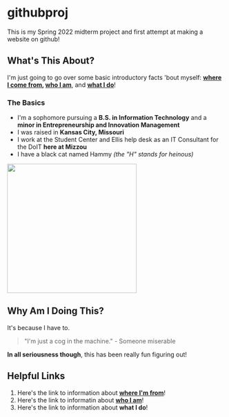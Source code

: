 # githubproj
This is my Spring 2022 midterm project and first attempt at making a website on github!

## What's This About?
I'm just going to go over some basic introductory facts 'bout myself: **[where I come from](https://en.wikipedia.org/wiki/Uterus), [who I am](https://en.wikipedia.org/wiki/Asian_Woman)**, and **[what I do](https://en.wikipedia.org/wiki/Maternal_insult)**!  

### The Basics
* I'm a sophomore pursuing a **B.S. in Information Technology** and a **minor in Entrepreneurship and Innovation Management**
* I was raised in **Kansas City, Missouri**
* I work at the Student Center and Ellis help desk as an IT Consultant for the DoIT **here at Mizzou**
* I have a black cat named Hammy _(the "H" stands for heinous)_  
<img src = "https://user-images.githubusercontent.com/101818635/159079548-b334bdeb-921a-4c82-a231-a41a8c0ff3f9.jpg" width = "300" length = "300">

## Why Am I Doing This?
It's because I have to.  
>"I'm just a cog in the machine." - Someone miserable  

**In all seriousness though**, this has been really fun figuring out!

## Helpful Links
1. Here's the link to information about **[where I'm from](WhereI'mFrom.md)**!  
2. Here's the link to informatin about **[who I am](WhoIAm.md)**!  
3. Here's the link to information about **what I do**!

